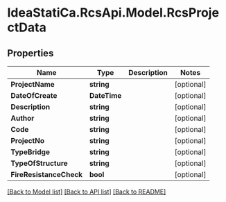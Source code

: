 # IdeaStatiCa.RcsApi.Model.RcsProjectData

## Properties

Name | Type | Description | Notes
------------ | ------------- | ------------- | -------------
**ProjectName** | **string** |  | [optional] 
**DateOfCreate** | **DateTime** |  | [optional] 
**Description** | **string** |  | [optional] 
**Author** | **string** |  | [optional] 
**Code** | **string** |  | [optional] 
**ProjectNo** | **string** |  | [optional] 
**TypeBridge** | **string** |  | [optional] 
**TypeOfStructure** | **string** |  | [optional] 
**FireResistanceCheck** | **bool** |  | [optional] 

[[Back to Model list]](../README.md#documentation-for-models) [[Back to API list]](../README.md#documentation-for-api-endpoints) [[Back to README]](../README.md)


